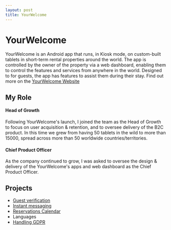 ```yaml
---
layout: post
title: YourWelcome
---
```


# YourWelcome
YourWelcome is an Android app that runs, in Kiosk mode, on custom-built tablets in short-term rental properties around the world. The app is controlled by the owner of the property via a web dashboard, enabling them to control the features and services from anywhere in the world. Designed to for guests, the app has features to assist them during their stay. Find out more on the [YourWelcome Website](http://wwww.yourwelcome.com)

## My Role 
#### Head of Growth
Following YourWelcome's launch, I joined the team as the Head of Growth to focus on user acquisition & retention, and to oversee delivery of the B2C product. In this time we grew from having 50 tablets in the wild to more than 15000, spread across more than 50 worldwide countries/territories. 
#### Chief Product Officer
As the company continued to grow, I was asked to oversee the design & delivery of the YourWelcome's apps and web dashboard as the Chief Product Officer.

## Projects

* [Guest verification](yourwelcome/guest_verification)
* [Instant messaging](yourwelcome/instant_messaging)
* [Reservations Calendar](yourwelcome/reservation_calendar)
* Languages
* [Handling GDPR](yourwelcome/gdpr)